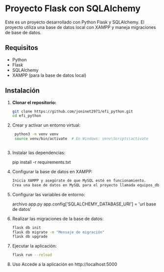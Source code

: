 # Proyecto Flask con SQLAlchemy

Este es un proyecto desarrollado con Python Flask y SQLAlchemy. El proyecto utiliza una base de datos local con XAMPP y maneja migraciones de base de datos.

## Requisitos

- Python
- Flask
- SQLAlchemy
- XAMPP (para la base de datos local)

## Instalación

1. **Clonar el repositorio:**

   ```bash
   git clone https://github.com/joninet2971/efi_python.git
   cd efi_python
   
2. Crear y activar un entorno virtual:
    
   ```bash
    python3 -m venv venv
    source venv/bin/activate  # En Windows: venv\Scripts\activate
    
3. Instalar las dependencias:

    pip install -r requirements.txt

4. Configurar la base de datos en XAMPP:

    ```bash
    Inicia XAMPP y asegúrate de que MySQL esté en funcionamiento.
    Crea una base de datos en MySQL para el proyecto llamada equipos_db

5. Configurar las variables de entorno:

    archivo app.py
    app.config['SQLALCHEMY_DATABASE_URI'] = 'url base de datos'
    
6. Realizar las migraciones de la base de datos:

    ```bash
    flask db init
    flask db migrate -m "Mensaje de migración"
    flask db upgrade

7. Ejecutar la aplicación:

    ```bash
    flask run --reload
    
8. Uso
Accede a la aplicación en http://localhost:5000



